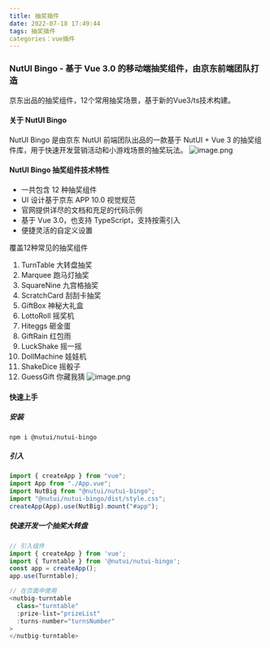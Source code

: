 ```yaml
---
title: 抽奖插件
date: 2022-07-18 17:49:44
tags: 抽奖插件
categories：vue插件
---
```


### NutUI Bingo - 基于 Vue 3.0 的移动端抽奖组件，由京东前端团队打造

京东出品的抽奖组件，12个常用抽奖场景，基于新的Vue3/ts技术构建。

#### 关于 NutUI Bingo

NutUI Bingo 是由京东 NutUI 前端团队出品的一款基于 NutUI + Vue 3 的抽奖组件库，用于快速开发营销活动和小游戏场景的抽奖玩法。
![image.png](https://pic.rmb.bdstatic.com/bjh/5a0cb63ebc52fba36be3c5c6fa4df655.png)

#### NutUI Bingo 抽奖组件技术特性

- 一共包含 12 种抽奖组件
- UI 设计基于京东 APP 10.0 视觉规范
- 官网提供详尽的文档和充足的代码示例
- 基于 Vue 3.0，也支持 TypeScript，支持按需引入
- 便捷灵活的自定义设置

覆盖12种常见的抽奖组件
1. TurnTable 大转盘抽奖
2. Marquee 跑马灯抽奖
3. SquareNine 九宫格抽奖
4. ScratchCard 刮刮卡抽奖
5. GiftBox 神秘大礼盒
6. LottoRoll 摇奖机
7. Hiteggs 砸金蛋
8. GiftRain 红包雨
9. LuckShake 摇一摇
10. DollMachine 娃娃机
11. ShakeDice 摇骰子
12. GuessGift 你藏我猜
![image.png](https://pic.rmb.bdstatic.com/bjh/fe64c8a41433b742e544c434a4e2eeaa.png)

#### 快速上手

##### 安装
```shell
npm i @nutui/nutui-bingo
```

##### 引入

```js
import { createApp } from "vue";
import App from "./App.vue";
import NutBig from "@nutui/nutui-bingo";
import "@nutui/nutui-bingo/dist/style.css";
createApp(App).use(NutBig).mount("#app");
```

##### 快速开发一个抽奖大转盘

```js
// 引入组件
import { createApp } from 'vue';
import { Turntable } from '@nutui/nutui-bingo';
const app = createApp();
app.use(Turntable);

// 在页面中使用
<nutbig-turntable
  class="turntable"
  :prize-list="prizeList"
  :turns-number="turnsNumber"
>
</nutbig-turntable>
```


